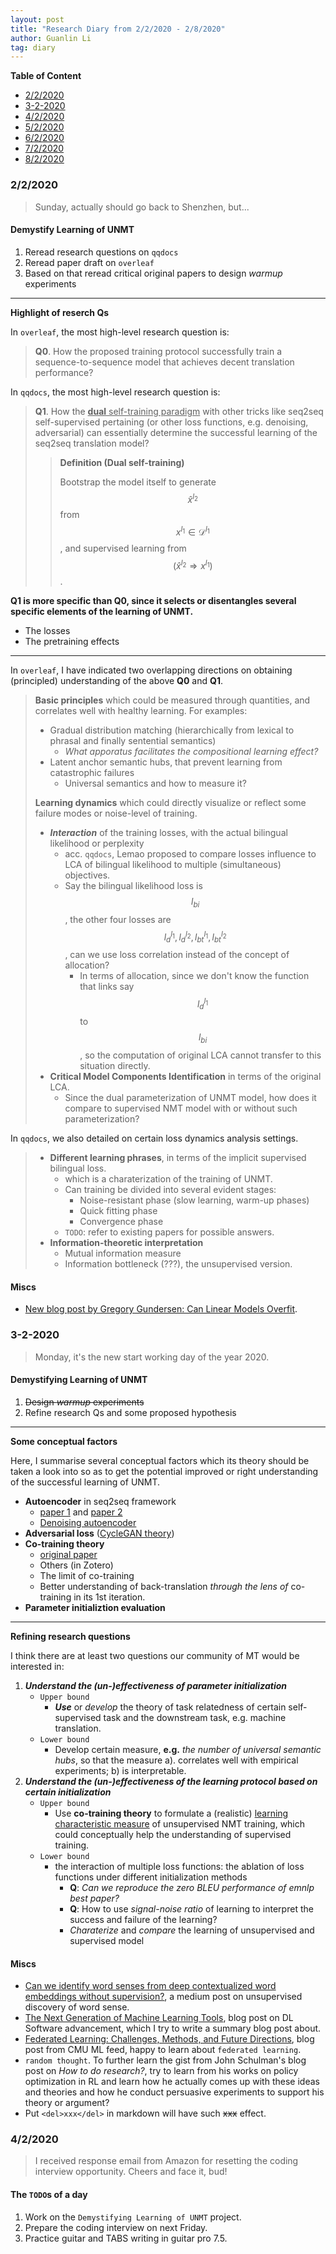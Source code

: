 ```yaml
---
layout: post
title: "Research Diary from 2/2/2020 - 2/8/2020"
author: Guanlin Li
tag: diary
---
```


**Table of Content**

* [2/2/2020](#2/2/2020)
* [3-2-2020](#3-2-2020)
* [4/2/2020](#4/2/2020)
* [5/2/2020](#5/2/2020)
* [6/2/2020](#6/2/2020)
* [7/2/2020](#7/2/2020)
* [8/2/2020](#8/2/2020)

### 2/2/2020

> Sunday, actually should go back to Shenzhen, but...

#### Demystify Learning of UNMT

1. Reread research questions on `qqdocs`
2. Reread paper draft on `overleaf`
3. Based on that reread critical original papers to design *warmup* experiments

---

**Highlight of reserch Qs**

In `overleaf`, the most high-level research question is:

> **Q0**. How the proposed training protocol successfully train a sequence-to-sequence model that achieves decent translation performance?

In `qqdocs`, the most high-level research question is:

> **Q1**. How the <u>**dual** self-training paradigm</u> with other tricks like seq2seq self-supervised pertaining (or other loss functions, e.g. denoising, adversarial) can essentially determine the successful learning of the seq2seq translation model?
>
> > **Definition (Dual self-training)**
> >
> > Bootstrap the model itself to generate $$\hat{x}^{l_2}$$ from $$x^{l_1} \in \mathcal{D}^{l_1}$$, and supervised learning from $$(\hat{x}^{l_2} \Rightarrow x^{l_1})$$.

**Q1 is more specific than Q0, since it selects or disentangles several specific elements of the learning of UNMT.**

- The losses
- The pretraining effects

---

In `overleaf`,  I have indicated two overlapping directions on obtaining (principled) understanding of the above **Q0** and **Q1**.

> **Basic principles** which could be measured through quantities, and correlates well with healthy learning. For examples:
>
> - Gradual distribution matching (hierarchically from lexical to phrasal and finally sentential semantics)
>   - *What apporatus facilitates the compositional learning effect?*
> - Latent anchor semantic hubs, that prevent learning from catastrophic failures
>   - Universal semantics and how to measure it?
>
> **Learning dynamics** which could directly visualize or reflect some failure modes or noise-level of training.
>
> - ***Interaction*** of the training losses, with the actual bilingual likelihood or perplexity
>   - acc. `qqdocs`, Lemao proposed to compare losses influence to LCA of  bilingual likelihood to multiple (simultaneous) objectives.
>   - Say the bilingual likelihood loss is $$l_{bi}$$, the other four losses are $$l_{d}^{l_1}, l_{d}^{l_2}, l_{bt}^{l_1}, l_{bt}^{l_2}$$, can we use loss correlation instead of the concept of allocation?
>     - In terms of allocation, since we don't know the function that links say $$l_{d}^{l_1}$$ to $$l_{bi}$$, so the computation of original LCA cannot transfer to this situation directly.
> - **Critical Model Components Identification** in terms of the original LCA. 
>   - Since the dual parameterization of UNMT model, how does it compare to supervised NMT model with or without such parameterization?

In `qqdocs`, we also detailed on certain loss dynamics analysis settings.

> - **Different learning phrases**, in terms of the implicit supervised bilingual loss.
>   - which is a charaterization of the training of UNMT.
>   - Can training be divided into several evident stages:
>     - Noise-resistant phase (slow learning, warm-up phases)
>     - Quick fitting phase
>     - Convergence phase
>   - `TODO`: refer to existing papers for possible answers.
> - **Information-theoretic interpretation**
>   - Mutual information measure
>   - Information bottleneck (???), the unsupervised version.



#### Miscs

- [New blog post by Gregory Gundersen: Can Linear Models Overfit](http://gregorygundersen.com/blog/2020/01/31/linear-overfitting/).



### 3-2-2020

> Monday, it's the new start working day of the year 2020.

#### Demystifying Learning of UNMT

1. <del>Design *warmup* experiments</del>
2. Refine research Qs and some proposed hypothesis

---

**Some conceptual factors**

Here, I summarise several conceptual factors which its theory should be taken a look into so as to get the potential improved or right understanding of the successful learning of UNMT.

- **Autoencoder** in seq2seq framework
  - [paper 1](https://arxiv.org/pdf/1907.04944.pdf) and [paper 2](https://openreview.net/forum?id=ryl3blSFPr)
  - [Denoising autoencoder](http://www.jmlr.org/papers/volume11/vincent10a/vincent10a.pdf)
- **Adversarial loss** ([CycleGAN theory](https://openreview.net/forum?id=B1eWOJHKvB))
- **Co-training theory**
  - [original paper](https://www.cs.cmu.edu/~avrim/Papers/cotrain.pdf)
  - Others (in Zotero)
  - The limit of co-training
  - Better understanding of back-translation *through the lens of* co-training in its 1st iteration.
- **Parameter initializtion evaluation**

---

**Refining research questions**

I think there are at least two questions our community of MT would be interested in:

1. ***Understand the (un-)effectiveness of parameter initialization***
   - `Upper bound`
     - ***Use*** or *develop* the theory of task relatedness of certain self-supervised task and the downstream task, e.g. machine translation.
   - `Lower bound`
     - Develop certain measure, **e.g.** *the number of universal semantic hubs*, so that the measure a). correlates well with empirical experiments; b) is interpretable.
2. ***Understand the (un-)effectiveness of the learning protocol based on certain initialization***
   - `Upper bound`
     - Use **co-training theory** to formulate a (realistic) <u>learning characteristic measure</u> of unsupervised NMT training, which could conceptually help the understanding of supervised training.
   - `Lower bound`
     - the interaction of multiple loss functions: the ablation of loss functions under different initialization methods
       - **Q**: *Can we reproduce the zero BLEU performance of emnlp best paper?*
       - **Q**: How to use *signal-noise ratio* of learning to interpret the success and failure of the learning?
       - *Charaterize* and *compare* the learning of unsupervised and supervised model



#### Miscs

- [Can we identify word senses from deep contextualized word embeddings without supervision?](https://medium.com/@leslie_huang/automatic-extraction-of-word-senses-from-deep-contextualized-word-embeddings-2f09f16e820), a medium post on unsupervised discovery of word sense.
- [The Next Generation of Machine Learning Tools](http://inoryy.com/post/next-gen-ml-tools/), blog post on DL Software advancement, which I try to write a summary blog post about.
- [Federated Learning: Challenges, Methods, and Future Directions](https://blog.ml.cmu.edu/2019/11/12/federated-learning-challenges-methods-and-future-directions/), blog post from CMU ML feed, happy to learn about `federated learning`.
- `random thought`. To further learn the gist from John Schulman's blog post on *How to do research?*, try to learn from his works on policy optimization in RL and learn how he actually comes up with these ideas and theories and how he conduct persuasive experiments to support his theory or argument?
- Put `<del>xxx</del>` in markdown will have such <del>xxx</del> effect.



### 4/2/2020

> I received response email from Amazon for resetting the coding interview opportunity. Cheers and face it, bud!



#### The `TODO`s of a day

1. Work on the `Demystifying Learning of UNMT` project.
2. Prepare the coding interview on next Friday.
3. Practice guitar and TABS writing in guitar pro 7.5.